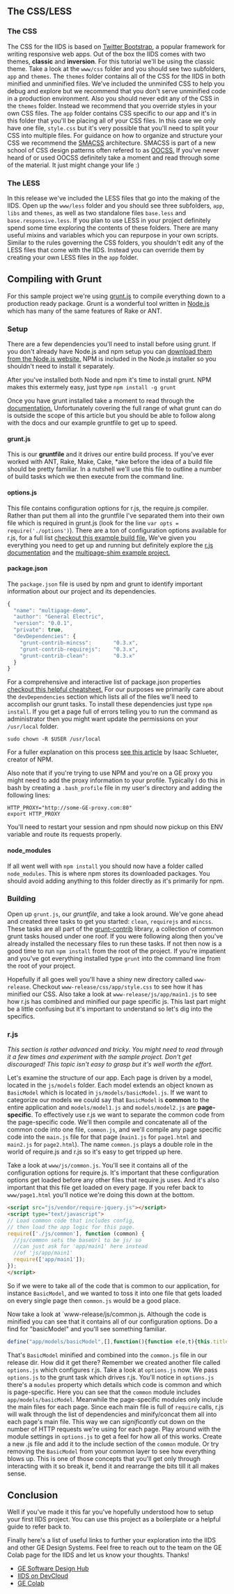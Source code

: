 ## The CSS/LESS <a id="the-css"></a>
### The CSS
The CSS for the IIDS is based on [Twitter Bootstrap](http://twitter.github.com/bootstrap/), a popular framework for writing responsive web apps. Out of the box the IIDS comes with two themes, **classic** and **inversion**. For this tutorial we'll be using the classic theme. Take a look at the `www/css` folder and you should see two subfolders, `app` and `themes`. The `themes` folder contains all of the CSS for the IIDS in both minified and unminified files. We've included the unminifed CSS to help you debug and explore but we recommend that you don't serve unminified code in a production environment. Also you should never edit any of the CSS in the `themes` folder. Instead we recommend that you override styles in your own CSS files. The `app` folder contains CSS specific to our app and it's in this folder that you'll be placing all of your CSS files. In this case we only have one file, `style.css` but it's very possible that you'll need to split your CSS into multiple files. For guidance on how to organize and structure your CSS we recommend the [SMACSS](http://smacss.com/) architecture. SMACSS is part of a new school of CSS design patterns often refered to as [OOCSS.](https://github.com/stubbornella/oocss/wiki/faq) If you've never heard of or used OOCSS definitely take a moment and read through some of the material. It just might change your life :)

### The LESS
In this release we've included the LESS files that go into the making of the IIDS. Open up the `www/less` folder and you should see three subfolders, `app`, `libs` and `themes`, as well as two standalone files `base.less` and `base.responsive.less`. If you plan to use LESS in your project definitely spend some time exploring the contents of these folders. There are many useful mixins and variables which you can repurpose in your own scripts. Similar to the rules governing the CSS folders, you shouldn't edit any of the LESS files that come with the IIDS. Instead you can override them by creating your own LESS files in the `app` folder.

## Compiling with Grunt <a id="compiling"></a>
For this sample project we're using [grunt.js](http://gruntjs.com/) to compile everything down to a production ready package. Grunt is a wonderful tool written in [Node.js](http://nodejs.org/) which has many of the same features of Rake or ANT.

### Setup
There are a few dependencies you'll need to install before using grunt. If you don't already have Node.js and npm setup you can [download them from the Node.js website.](http://nodejs.org/) NPM is included in the Node.js installer so you shouldn't need to install it separately.

After you've installed both Node and npm it's time to install grunt. NPM makes this extermely easy, just type `npm install -g grunt`

Once you have grunt installed take a moment to read through the [documentation.](https://github.com/gruntjs/grunt/blob/master/docs/toc.md) Unfortunately covering the full range of what grunt can do is outside the scope of this article but you should be able to follow along with the docs and our example gruntfile to get up to speed.

#### grunt.js
This is our **gruntfile** and it drives our entire build process. If you've ever worked with ANT, Rake, Make, Cake, *ake before the idea of a build file should be pretty familiar. In a nutshell we'll use this file to outline a number of build tasks which we then execute from the command line.

#### options.js
This file contains configuration options for r.js, the require.js compiler. Rather than put them all into the gruntfile I've separated them into their own file which is required in grunt.js (look for the line `var opts = require('./options')`). There are a ton of configuration options available for r.js, for a full list [checkout this example build file.](https://github.com/jrburke/r.js/blob/master/build/example.build.js) We've given you everything you need to get up and running but definitely explore the [r.js documentation](http://requirejs.org/docs/optimization.html) and the [multipage-shim example project.](https://github.com/requirejs/example-multipage-shim)

#### package.json
The `package.json` file is used by npm and grunt to identify important information about our project and its dependencies. 

``` js
{
  "name": "multipage-demo",
  "author": "General Electric",
  "version": "0.0.1",
  "private": true,
  "devDependencies": {
    "grunt-contrib-mincss":       "0.3.x",
    "grunt-contrib-requirejs":    "0.3.x",
    "grunt-contrib-clean":        "0.3.x"
  }
}
```
For a comprehensive and interactive list of package.json properties [checkout this helpful cheatsheet.](http://package.json.jit.su/) For our purposes we primarily care about the `devDependencies` section which lists all of the files we'll need to accomplish our grunt tasks. To install these dependencies just type `npm install`. If you get a page full of errors telling you to run the command as administrator then you might want update the permissions on your `/usr/local` folder.

```
sudo chown -R $USER /usr/local
```

For a fuller explanation on this process [see this article](http://howtonode.org/introduction-to-npm) by Isaac Schlueter, creator of NPM.

Also note that if you're trying to use NPM and you're on a GE proxy you might need to add the proxy information to your profile. Typically I do this in bash by creating a `.bash_profile` file in my user's directory and adding the following lines:

```
HTTP_PROXY="http://some-GE-proxy.com:80"
export HTTP_PROXY
```
You'll need to restart your session and npm should now pickup on this ENV variable and route its requests properly.

#### node_modules
If all went well with `npm install` you should now have a folder called `node_modules`. This is where npm stores its downloaded packages. You should avoid adding anything to this folder directly as it's primarily for npm.

### Building
Open up `grunt.js`, our *gruntfile*, and take a look around. We've gone ahead and created three tasks to get you started: `clean`, `requirejs` and `mincss`. These tasks are all part of the [grunt-contrib](https://github.com/gruntjs/grunt-contrib) library, a collection of common grunt tasks housed under one roof. If you were following along then you've already installed the necessary files to run these tasks. If not then now is a good time to run `npm install` from the root of the project. If you're impatient and you've got everything installed type `grunt` into the command line from the root of your project.

Hopefully if all goes well you'll have a shiny new directory called `www-release`. Checkout `www-release/css/app/style.css` to see how it has minified our CSS. Also take a look at `www-release/js/app/main1.js` to see how r.js has combined and minified our page specific js. This last part might be a little confusing but it's important to understand so let's dig into the specifics.

### r.js
*This section is rather advanced and tricky. You might need to read through it a few times and experiment with the sample project. Don't get discouraged! This topic isn't easy to grasp but it's well worth the effort.*

Let's examine the structure of our app. Each page is driven by a model, located in the `js/models` folder. Each model extends an object known as `BasicModel` which is located in `js/models/basicModel.js`. If we want to categorize our models we could say that `BasicModel` is **common** to the entire application and `models/model1.js` and `models/model2.js` are **page-specific**. To effectively use r.js we want to separate the common code from the page-specific code. We'll then compile and concatenate all of the common code into one file, `common.js`, and we'll compile any page specific code into the `main.js` file for that page (`main1.js` for `page1.html` and `main2.js` for `page2.html`). The name `common.js` plays a double role in the world of require.js and r.js so it's easy to get tripped up here.

Take a look at `www/js/common.js`. You'll see it contains all of the configuration options for require.js. It's important that these configuration options get loaded before any other files that require.js uses. And it's also important that this file get loaded on every page. If you refer back to `www/page1.html` you'll notice we're doing this down at the bottom.

``` html
<script src="js/vendor/require-jquery.js"></script>
<script type="text/javascript">
// Load common code that includes config,
// then load the app logic for this page.
require(['./js/common'], function (common) {
  //js/common sets the baseUrl to be js/ so
  //can just ask for 'app/main1' here instead
  //of 'js/app/main1'
  require(['app/main1']);
});
</script>
```

So if we were to take all of the code that is common to our application, for instance `BasicModel`, and we wanted to toss it into one file that gets loaded on every single page then `common.js` would be a good place.

Now take a look at `www-release/js/common.js. Although the code is minified you can see that it contains all of our configuration options. Do a find for "basicModel" and you'll see something familiar.

``` js
define("app/models/basicModel",[],function(){function e(e,t){this.title=e,this.percentComplete=t}return e.prototype.getTitle=function(){return this.title},e.prototype.getPercentComplete=function(){return this.percentComplete},e})
```
That's `BasicModel` minified and combined into the `common.js` file in our release dir. How did it get there? Remember we created another file called `options.js` which configures r.js. Take a look at `options.js` now. We pass `options.js` to the grunt task which drives r.js. You'll notice in `options.js` there's a `modules` property which details which code is common and which is page-specific. Here you can see that the `common` module includes `app/models/basicModel`. Meanwhile the page-specific modules only include the main files for each page. Since each main file is full of `require` calls, r.js will walk through the list of dependencies and minify/concat them all into each page's main file. This way we can *significantly* cut down on the number of HTTP requests we're using for each page. Play around with the module settings in `options.js` to get a feel for how all of this works. Create a new .js file and add it to the include section of the `common` module. Or try removing the `BasicModel` from your common layer to see how everything blows up. This is one of those concepts that you'll get only through interacting with it so break it, bend it and rearrange the bits till it all makes sense.

## Conclusion <a id="the-end"></a>
Well if you've made it this far you've hopefully understood how to setup your first IIDS project. You can use this project as a boilerplate or a helpful guide to refer back to.

Finally here's a list of useful links to further your exploration into the IIDS and other GE Design Systems. Feel free to reach out to the team on the GE Colab page for the IIDS and let us know your thoughts. Thanks!

- [GE Software Design Hub](http://gesdh.com)
- [IIDS on DevCloud](https://devcloud.swcoe.ge.com/devspace/display/IIDS/Home)
- [GE Colab](http://colab.ge.com/dashboard/canvas/v/4fff01e6eed5552d77000457)